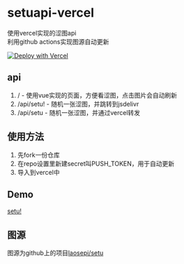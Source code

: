 # setuapi-vercel  

使用vercel实现的涩图api  
利用github actions实现图源自动更新  

[![Deploy with Vercel](https://vercel.com/button)](https://vercel.com/new/git/external?repository-url=https%3A%2F%2Fgithub.com%2FAnillc%2Fsetuapi-vercel)

## api  

1. /           -  使用vue实现的页面，方便看涩图，点击图片会自动刷新  
2. /api/setu!  -  随机一张涩图，并跳转到jsdelivr  
3. /api/setu   -  随机一张涩图，并通过vercel转发

## 使用方法  

1. 先fork一份仓库  
2. 在repo设置里新建secret叫PUSH\_TOKEN，用于自动更新  
3. 导入到vercel中  

##  Demo  

[setu!](https://setu.awsl.ee)

##  图源  

图源为github上的项目[laosepi/setu](https://github.com/laosepi/setu)
